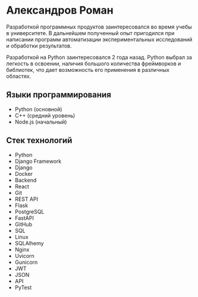# Александров Роман

Разработкой программных продуктов заинтересовался во время учебы в университете. В дальнейшем полученный опыт пригодился при написании программ автоматизации экспериментальных исследований и обработки результатов.

Разработкой на Python заинтереcовался 2 года назад. Python выбрал за легкость в освоении, наличия большого количества фреймворков и библиотек, что дает возможность его применения в различных областях.

## Языки программирования
- Python (основной)
- С++ (средний уровень)
- Node.js (начальный)

## Стек технологий
- Python
- Django Framework
- Django
- Docker
- Backend
- React
- Git
- REST API
- Flask
- PostgreSQL
- FastAPI
- GitHub
- SQL
- Linux
- SQLAlhemy
- Nginx
- Uvicorn
- Gunicorn
- JWT
- JSON
- API
- PyTest

